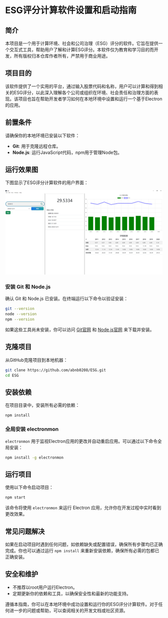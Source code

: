 

# ESG评分计算软件设置和启动指南

## 简介
本项目是一个用于计算环境、社会和公司治理（ESG）评分的软件。它旨在提供一个交互式工具，帮助用户了解和计算ESG评分。本软件仅为教育和学习目的而开发，所有版权归本仓库作者所有，严禁用于商业用途。

## 项目目的
该软件提供了一个实用的平台，通过输入股票代码和名称，用户可以计算和得到相关的ESG评分，以此深入理解各个公司或组织在环境、社会责任和治理方面的表现。该项目也旨在帮助开发者学习如何在本地环境中设置和运行一个基于Electron的应用。

## 前置条件
请确保你的本地环境已安装以下软件：
- **Git**: 用于克隆远程仓库。
- **Node.js**: 运行JavaScript代码，npm用于管理Node包。

## 运行效果图

下图显示了ESG评分计算软件的用户界面：

![ESG评分计算软件运行效果](https://raw.githubusercontent.com/abnb0208/ESG/master/images/screenshot.png)


### 安装 Git 和 Node.js
确认 Git 和 Node.js 已安装。在终端运行以下命令以验证安装：
```bash
git --version
node --version
npm --version
```
如果这些工具尚未安装，你可以访问 [Git官网](https://git-scm.com/) 和 [Node.js官网](https://nodejs.org/) 来下载并安装。

## 克隆项目
从GitHub克隆项目到本地机器：
```bash
git clone https://github.com/abnb0208/ESG.git
cd ESG
```


## 安装依赖
在项目目录中，安装所有必需的依赖：
```bash
npm install
```

### 全局安装 electronmon
`electronmon` 用于监视Electron应用的更改并自动重启应用。可以通过以下命令全局安装：
```bash
npm install -g electronmon
```

## 运行项目
使用以下命令启动项目：
```bash
npm start
```
该命令将使用 `electronmon` 来运行 Electron 应用，允许你在开发过程中实时看到更改效果。

## 常见问题解决
如果在启动项目时遇到任何问题，如依赖缺失或配置错误，确保所有步骤均已正确完成。你也可以通过运行 `npm install` 来重新安装依赖，确保所有必需的包都已正确安装。

## 安全和维护
- 不推荐以root用户运行Electron。
- 定期更新你的依赖和工具，以确保安全性和最新的功能支持。

遵循本指南，你可以在本地环境中成功设置和运行你的ESG评分计算软件。对于任何进一步的问题或帮助，可以查阅相关的开发文档或社区资源。


